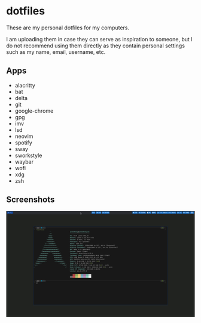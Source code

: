 # dotfiles

These are my personal dotfiles for my computers.

I am uploading them in case they can serve as inspiration to someone, but I do not recommend using them directly as they contain personal settings such as my name, email, username, etc.


## Apps

- alacritty
- bat
- delta
- git
- google-chrome
- gpg
- imv
- lsd
- neovim
- spotify
- sway
- sworkstyle
- waybar
- wofi
- xdg
- zsh


## Screenshots

![Screenshot](screenshot.png)
